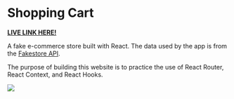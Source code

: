 # Shopping Cart

**[LIVE LINK HERE!](https://c-yip.github.io/shopping-cart/)**

A fake e-commerce store built with React. The data used by the app is from the [Fakestore API](https://fakestoreapi.com/).

The purpose of building this website is to practice the use of React Router, React Context, and React Hooks.

![](demo_gif/shopping-cart.gif)
